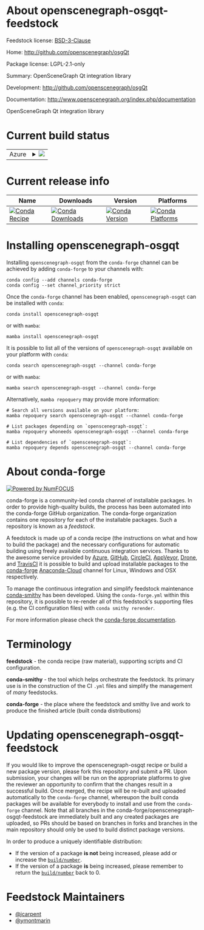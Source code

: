 About openscenegraph-osgqt-feedstock
====================================

Feedstock license: [BSD-3-Clause](https://github.com/conda-forge/openscenegraph-osgqt-feedstock/blob/main/LICENSE.txt)

Home: http://github.com/openscenegraph/osgQt

Package license: LGPL-2.1-only

Summary: OpenSceneGraph Qt integration library

Development: http://github.com/openscenegraph/osgQt

Documentation: http://www.openscenegraph.org/index.php/documentation

OpenSceneGraph Qt integration library


Current build status
====================


<table>
    
  <tr>
    <td>Azure</td>
    <td>
      <details>
        <summary>
          <a href="https://dev.azure.com/conda-forge/feedstock-builds/_build/latest?definitionId=10862&branchName=main">
            <img src="https://dev.azure.com/conda-forge/feedstock-builds/_apis/build/status/openscenegraph-osgqt-feedstock?branchName=main">
          </a>
        </summary>
        <table>
          <thead><tr><th>Variant</th><th>Status</th></tr></thead>
          <tbody><tr>
              <td>linux_64</td>
              <td>
                <a href="https://dev.azure.com/conda-forge/feedstock-builds/_build/latest?definitionId=10862&branchName=main">
                  <img src="https://dev.azure.com/conda-forge/feedstock-builds/_apis/build/status/openscenegraph-osgqt-feedstock?branchName=main&jobName=linux&configuration=linux%20linux_64_" alt="variant">
                </a>
              </td>
            </tr><tr>
              <td>osx_64</td>
              <td>
                <a href="https://dev.azure.com/conda-forge/feedstock-builds/_build/latest?definitionId=10862&branchName=main">
                  <img src="https://dev.azure.com/conda-forge/feedstock-builds/_apis/build/status/openscenegraph-osgqt-feedstock?branchName=main&jobName=osx&configuration=osx%20osx_64_" alt="variant">
                </a>
              </td>
            </tr><tr>
              <td>osx_arm64</td>
              <td>
                <a href="https://dev.azure.com/conda-forge/feedstock-builds/_build/latest?definitionId=10862&branchName=main">
                  <img src="https://dev.azure.com/conda-forge/feedstock-builds/_apis/build/status/openscenegraph-osgqt-feedstock?branchName=main&jobName=osx&configuration=osx%20osx_arm64_" alt="variant">
                </a>
              </td>
            </tr>
          </tbody>
        </table>
      </details>
    </td>
  </tr>
</table>

Current release info
====================

| Name | Downloads | Version | Platforms |
| --- | --- | --- | --- |
| [![Conda Recipe](https://img.shields.io/badge/recipe-openscenegraph--osgqt-green.svg)](https://anaconda.org/conda-forge/openscenegraph-osgqt) | [![Conda Downloads](https://img.shields.io/conda/dn/conda-forge/openscenegraph-osgqt.svg)](https://anaconda.org/conda-forge/openscenegraph-osgqt) | [![Conda Version](https://img.shields.io/conda/vn/conda-forge/openscenegraph-osgqt.svg)](https://anaconda.org/conda-forge/openscenegraph-osgqt) | [![Conda Platforms](https://img.shields.io/conda/pn/conda-forge/openscenegraph-osgqt.svg)](https://anaconda.org/conda-forge/openscenegraph-osgqt) |

Installing openscenegraph-osgqt
===============================

Installing `openscenegraph-osgqt` from the `conda-forge` channel can be achieved by adding `conda-forge` to your channels with:

```
conda config --add channels conda-forge
conda config --set channel_priority strict
```

Once the `conda-forge` channel has been enabled, `openscenegraph-osgqt` can be installed with `conda`:

```
conda install openscenegraph-osgqt
```

or with `mamba`:

```
mamba install openscenegraph-osgqt
```

It is possible to list all of the versions of `openscenegraph-osgqt` available on your platform with `conda`:

```
conda search openscenegraph-osgqt --channel conda-forge
```

or with `mamba`:

```
mamba search openscenegraph-osgqt --channel conda-forge
```

Alternatively, `mamba repoquery` may provide more information:

```
# Search all versions available on your platform:
mamba repoquery search openscenegraph-osgqt --channel conda-forge

# List packages depending on `openscenegraph-osgqt`:
mamba repoquery whoneeds openscenegraph-osgqt --channel conda-forge

# List dependencies of `openscenegraph-osgqt`:
mamba repoquery depends openscenegraph-osgqt --channel conda-forge
```


About conda-forge
=================

[![Powered by
NumFOCUS](https://img.shields.io/badge/powered%20by-NumFOCUS-orange.svg?style=flat&colorA=E1523D&colorB=007D8A)](https://numfocus.org)

conda-forge is a community-led conda channel of installable packages.
In order to provide high-quality builds, the process has been automated into the
conda-forge GitHub organization. The conda-forge organization contains one repository
for each of the installable packages. Such a repository is known as a *feedstock*.

A feedstock is made up of a conda recipe (the instructions on what and how to build
the package) and the necessary configurations for automatic building using freely
available continuous integration services. Thanks to the awesome service provided by
[Azure](https://azure.microsoft.com/en-us/services/devops/), [GitHub](https://github.com/),
[CircleCI](https://circleci.com/), [AppVeyor](https://www.appveyor.com/),
[Drone](https://cloud.drone.io/welcome), and [TravisCI](https://travis-ci.com/)
it is possible to build and upload installable packages to the
[conda-forge](https://anaconda.org/conda-forge) [Anaconda-Cloud](https://anaconda.org/)
channel for Linux, Windows and OSX respectively.

To manage the continuous integration and simplify feedstock maintenance
[conda-smithy](https://github.com/conda-forge/conda-smithy) has been developed.
Using the ``conda-forge.yml`` within this repository, it is possible to re-render all of
this feedstock's supporting files (e.g. the CI configuration files) with ``conda smithy rerender``.

For more information please check the [conda-forge documentation](https://conda-forge.org/docs/).

Terminology
===========

**feedstock** - the conda recipe (raw material), supporting scripts and CI configuration.

**conda-smithy** - the tool which helps orchestrate the feedstock.
                   Its primary use is in the construction of the CI ``.yml`` files
                   and simplify the management of *many* feedstocks.

**conda-forge** - the place where the feedstock and smithy live and work to
                  produce the finished article (built conda distributions)


Updating openscenegraph-osgqt-feedstock
=======================================

If you would like to improve the openscenegraph-osgqt recipe or build a new
package version, please fork this repository and submit a PR. Upon submission,
your changes will be run on the appropriate platforms to give the reviewer an
opportunity to confirm that the changes result in a successful build. Once
merged, the recipe will be re-built and uploaded automatically to the
`conda-forge` channel, whereupon the built conda packages will be available for
everybody to install and use from the `conda-forge` channel.
Note that all branches in the conda-forge/openscenegraph-osgqt-feedstock are
immediately built and any created packages are uploaded, so PRs should be based
on branches in forks and branches in the main repository should only be used to
build distinct package versions.

In order to produce a uniquely identifiable distribution:
 * If the version of a package **is not** being increased, please add or increase
   the [``build/number``](https://docs.conda.io/projects/conda-build/en/latest/resources/define-metadata.html#build-number-and-string).
 * If the version of a package **is** being increased, please remember to return
   the [``build/number``](https://docs.conda.io/projects/conda-build/en/latest/resources/define-metadata.html#build-number-and-string)
   back to 0.

Feedstock Maintainers
=====================

* [@jcarpent](https://github.com/jcarpent/)
* [@ymontmarin](https://github.com/ymontmarin/)

